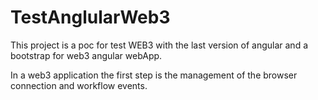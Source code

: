 # TestAnglularWeb3

This project is a poc for test WEB3 with the last version of angular and a bootstrap for web3 angular webApp.

In a web3 application the first step is the management of the browser connection and workflow events.

